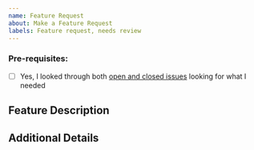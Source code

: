 ```yaml
---
name: Feature Request
about: Make a Feature Request
labels: Feature request, needs review
---
```


### Pre-requisites:
<!-- Add a check to each item below by replacing "[ ]" with "[x]" (no spaces inside the brackets, lowercase x) -->
- [ ] Yes, I looked through both [open and closed issues](../../../issues?utf8=✓&q=is%3Aissue) looking for what I needed

## Feature Description
<!-- What does your new feature do? How would users interact with it/use it? -->

## Additional Details
<!-- This is your space to add anything you think is relevant -->

